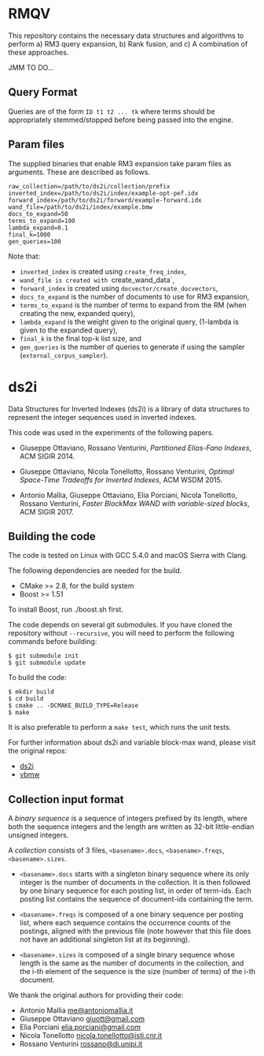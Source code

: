 RMQV
=======
This repository contains the necessary data structures and algorithms to perform a) RM3
query expansion, b) Rank fusion, and c) A combination of these approaches.

JMM TO DO...

Query Format
------------
Queries are of the form `ID t1 t2 ... tk` where terms should be appropriately stemmed/stopped before
being passed into the engine.


Param files
-----------
The supplied binaries that enable RM3 expansion take param files as arguments. These are described
as follows.
```
raw_collection=/path/to/ds2i/collection/prefix
inverted_index=/path/to/ds2i/index/example-opt-pef.idx
forward_index=/path/to/ds2i/forward/example-forward.idx
wand_file=/path/to/ds2i/index/example.bmw
docs_to_expand=50
terms_to_expand=100
lambda_expand=0.1
final_k=1000
gen_queries=100
```
Note that:
* `inverted_index` is created using `create_freq_index`, 
* `wand_file is created with `create_wand_data`, 
* `forward_index` is created using `docvector/create_docvectors`,
* `docs_to_expand` is the number of documents to use for RM3 expansion,
* `terms_to_expand` is the number of terms to expand from the RM (when creating the new, expanded query),
* `lambda_expand` is the weight given to the original query, (1-lambda is given to the expanded query),
* `final_k` is the final top-k list size, and
* `gen_queries` is the number of queries to generate if using the sampler (`external_corpus_sampler`). 

ds2i
====

Data Structures for Inverted Indexes (ds2i) is a library of data structures to
represent the integer sequences used in inverted indexes.

This code was used in the experiments of the following papers.

* Giuseppe Ottaviano, Rossano Venturini, _Partitioned Elias-Fano Indexes_,
  ACM SIGIR 2014.

* Giuseppe Ottaviano, Nicola Tonellotto, Rossano Venturini, _Optimal Space-Time
  Tradeoffs for Inverted Indexes_, ACM WSDM 2015.

* Antonio Mallia, Giuseppe Ottaviano, Elia Porciani, Nicola Tonellotto, Rossano Venturini, _Faster BlockMax WAND with variable-sized blocks_, ACM SIGIR 2017.


Building the code
-----------------

The code is tested on Linux with GCC 5.4.0 and macOS Sierra with Clang.

The following dependencies are needed for the build.

* CMake >= 2.8, for the build system
* Boost >= 1.51

To install Boost, run ./boost.sh first.

The code depends on several git submodules. If you have cloned the repository
without `--recursive`, you will need to perform the following commands before
building:

    $ git submodule init
    $ git submodule update

To build the code:

    $ mkdir build
    $ cd build
    $ cmake .. -DCMAKE_BUILD_TYPE=Release
    $ make

It is also preferable to perform a `make test`, which runs the unit tests.


For further information about ds2i and variable block-max wand, please visit the original repos:
* [ds2i](https://github.com/ot/ds2i)
* [vbmw](https://github.com/rossanoventurini/Variable-BMW)


Collection input format
-----------------------

A _binary sequence_ is a sequence of integers prefixed by its length, where both
the sequence integers and the length are written as 32-bit little-endian
unsigned integers.

A _collection_ consists of 3 files, `<basename>.docs`, `<basename>.freqs`,
`<basename>.sizes`.

* `<basename>.docs` starts with a singleton binary sequence where its only
  integer is the number of documents in the collection. It is then followed by
  one binary sequence for each posting list, in order of term-ids. Each posting
  list contains the sequence of document-ids containing the term.

* `<basename>.freqs` is composed of a one binary sequence per posting list, where
  each sequence contains the occurrence counts of the postings, aligned with the
  previous file (note however that this file does not have an additional
  singleton list at its beginning).

* `<basename>.sizes` is composed of a single binary sequence whose length is the
  same as the number of documents in the collection, and the i-th element of the
  sequence is the size (number of terms) of the i-th document.


We thank the original authors for providing their code:

* Antonio Mallia <me@antoniomallia.it>
* Giuseppe Ottaviano <giuott@gmail.com>
* Elia Porciani <elia.porciani@gmail.com>
* Nicola Tonellotto <nicola.tonellotto@isti.cnr.it>
* Rossano Venturini <rossano@di.unipi.it>
